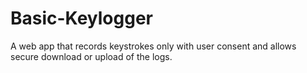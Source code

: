 # Basic-Keylogger
A web app that records keystrokes only with user consent and allows secure download or upload of the logs.
